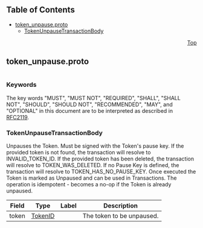 ## Table of Contents

- [token_unpause.proto](#token_unpause-proto)
    - [TokenUnpauseTransactionBody](#proto-TokenUnpauseTransactionBody)
  



<a name="token_unpause-proto"></a>
<p align="right"><a href="#top">Top</a></p>

## token_unpause.proto
#

### Keywords
The key words "MUST", "MUST NOT", "REQUIRED", "SHALL", "SHALL NOT",
"SHOULD", "SHOULD NOT", "RECOMMENDED", "MAY", and "OPTIONAL" in this
document are to be interpreted as described in [RFC2119](https://www.ietf.org/rfc/rfc2119).


<a name="proto-TokenUnpauseTransactionBody"></a>

### TokenUnpauseTransactionBody
Unpauses the Token. Must be signed with the Token's pause key.
If the provided token is not found, the transaction will resolve to INVALID_TOKEN_ID.
If the provided token has been deleted, the transaction will resolve to TOKEN_WAS_DELETED.
If no Pause Key is defined, the transaction will resolve to TOKEN_HAS_NO_PAUSE_KEY.
Once executed the Token is marked as Unpaused and can be used in Transactions.
The operation is idempotent - becomes a no-op if the Token is already unpaused.


| Field | Type | Label | Description |
| ----- | ---- | ----- | ----------- |
| token | [TokenID](#proto-TokenID) |  | The token to be unpaused. |





 <!-- end messages -->

 <!-- end enums -->

 <!-- end HasExtensions -->

 <!-- end services -->


